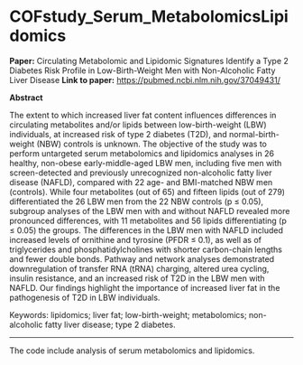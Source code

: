 # COFstudy_Serum_MetabolomicsLipidomics
**Paper:** Circulating Metabolomic and Lipidomic Signatures Identify a Type 2 Diabetes Risk Profile in Low-Birth-Weight Men with Non-Alcoholic Fatty Liver Disease
**Link to paper:** https://pubmed.ncbi.nlm.nih.gov/37049431/

**Abstract**

The extent to which increased liver fat content influences differences in circulating metabolites and/or lipids between low-birth-weight (LBW) individuals, at increased risk of type 2 diabetes (T2D), and normal-birth-weight (NBW) controls is unknown. The objective of the study was to perform untargeted serum metabolomics and lipidomics analyses in 26 healthy, non-obese early-middle-aged LBW men, including five men with screen-detected and previously unrecognized non-alcoholic fatty liver disease (NAFLD), compared with 22 age- and BMI-matched NBW men (controls). While four metabolites (out of 65) and fifteen lipids (out of 279) differentiated the 26 LBW men from the 22 NBW controls (p ≤ 0.05), subgroup analyses of the LBW men with and without NAFLD revealed more pronounced differences, with 11 metabolites and 56 lipids differentiating (p ≤ 0.05) the groups. The differences in the LBW men with NAFLD included increased levels of ornithine and tyrosine (PFDR ≤ 0.1), as well as of triglycerides and phosphatidylcholines with shorter carbon-chain lengths and fewer double bonds. Pathway and network analyses demonstrated downregulation of transfer RNA (tRNA) charging, altered urea cycling, insulin resistance, and an increased risk of T2D in the LBW men with NAFLD. Our findings highlight the importance of increased liver fat in the pathogenesis of T2D in LBW individuals.

Keywords: lipidomics; liver fat; low-birth-weight; metabolomics; non-alcoholic fatty liver disease; type 2 diabetes.

-------------------------------------------------------------------------
The code include analysis of serum metabolomics and lipidomics.

